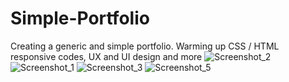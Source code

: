 # Simple-Portfolio
Creating a generic and simple portfolio. 
Warming up CSS / HTML responsive codes, UX and UI design and more
![Screenshot_2](https://user-images.githubusercontent.com/105829768/216495067-9fda6f88-2a8c-4ec8-8eae-da350a9911ad.png)
![Screenshot_1](https://user-images.githubusercontent.com/105829768/216495089-dd26433e-48f2-4967-8c00-c76e9e65378f.png)
![Screenshot_3](https://user-images.githubusercontent.com/105829768/216495116-0af403ac-da9b-4f9f-9c9c-6957f55516c9.png)
![Screenshot_5](https://user-images.githubusercontent.com/105829768/216495231-a70e08ed-0564-465a-8b76-99778a8b372d.png)
